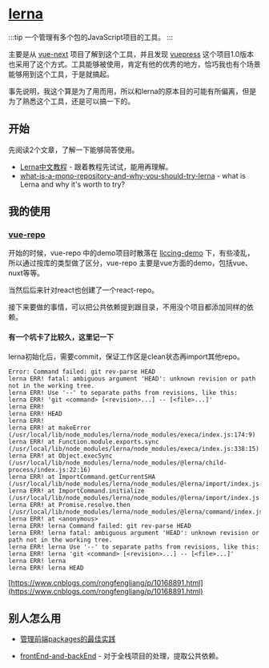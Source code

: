 # [lerna](https://github.com/lerna/lerna)

:::tip
一个管理有多个包的JavaScript项目的工具。
:::

主要是从 [vue-next](https://github.com/vuejs/vue-next) 项目了解到这个工具，并且发现 [vuepress](https://github.com/vuejs/vuepress) 这个项目1.0版本也采用了这个方式。工具能够被使用，肯定有他的优秀的地方，恰巧我也有个场景能够用到这个工具，于是就搞起。

事先说明，我这个算是为了用而用，所以和lerna的原本目的可能有所偏离，但是为了熟悉这个工具，还是可以搞一下的。

## 开始

先阅读2个文章，了解一下能够简答使用。

- [Lerna中文教程](https://juejin.im/post/5ced1609e51d455d850d3a6c) - 跟着教程先试试，能用再理解。
- [what-is-a-mono-repository-and-why-you-should-try-lerna](https://dev.to/anonimoconiglio/what-is-a-mono-repository-and-why-you-should-try-lerna-57lm) - what is Lerna and why it's worth to try?

## 我的使用

### [vue-repo](https://github.com/llccing-demo/vue-repo)

开始的时候，vue-repo 中的demo项目时散落在 [llccing-demo](https://github.com/llccing-demo) 下，有些凌乱，所以通过按库的类型做了区分，vue-repo 主要是vue方面的demo，包括vue、nuxt等等。

当然后后来针对react也创建了一个react-repo。

接下来要做的事情，可以把公共依赖提到跟目录，不用没个项目都添加同样的依赖。

####  有一个坑卡了比较久，这里记一下

lerna初始化后，需要commit，保证工作区是clean状态再import其他repo。

```
Error: Command failed: git rev-parse HEAD
lerna ERR! fatal: ambiguous argument 'HEAD': unknown revision or path not in the working tree.
lerna ERR! Use '--' to separate paths from revisions, like this:
lerna ERR! 'git <command> [<revision>...] -- [<file>...]'
lerna ERR! 
lerna ERR! HEAD
lerna ERR! 
lerna ERR! at makeError (/usr/local/lib/node_modules/lerna/node_modules/execa/index.js:174:9)
lerna ERR! at Function.module.exports.sync (/usr/local/lib/node_modules/lerna/node_modules/execa/index.js:338:15)
lerna ERR! at Object.execSync (/usr/local/lib/node_modules/lerna/node_modules/@lerna/child-process/index.js:22:16)
lerna ERR! at ImportCommand.getCurrentSHA (/usr/local/lib/node_modules/lerna/node_modules/@lerna/import/index.js:129:34)
lerna ERR! at ImportCommand.initialize (/usr/local/lib/node_modules/lerna/node_modules/@lerna/import/index.js:98:31)
lerna ERR! at Promise.resolve.then (/usr/local/lib/node_modules/lerna/node_modules/@lerna/command/index.js:266:24)
lerna ERR! at <anonymous>
lerna ERR! lerna Command failed: git rev-parse HEAD
lerna ERR! lerna fatal: ambiguous argument 'HEAD': unknown revision or path not in the working tree.
lerna ERR! lerna Use '--' to separate paths from revisions, like this:
lerna ERR! lerna 'git <command> [<revision>...] -- [<file>...]'
lerna ERR! lerna 
lerna ERR! lerna HEAD
```


[https://www.cnblogs.com/rongfengliang/p/10168891.html](https://www.cnblogs.com/rongfengliang/p/10168891.html)

## 别人怎么用

- [管理前端packages的最佳实践](https://juejin.im/post/5a989fb451882555731b88c2)

- [frontEnd-and-backEnd](https://medium.com/the-andela-way/using-lerna-to-manage-js-monorepos-b7b8611f2ff3) - 对于全栈项目的处理，提取公共依赖。

